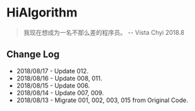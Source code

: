 # HiAlgorithm

> 我现在想成为一名不那么差的程序员。 -- Vista Chyi 2018.8

## Change Log
* 2018/08/17 - Update 012.
* 2018/08/16 - Update 008, 011.
* 2018/08/15 - Update 006.
* 2018/08/14 - Update 007, 009.
* 2018/08/13 - Migrate 001, 002, 003, 015 from Original Code.
